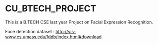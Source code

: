 # CU_BTECH_PROJECT
This is a B.TECH CSE last year Project on Facial Expression Recognition.

Face detection dataset : http://vis-www.cs.umass.edu/fddb/index.html#download
